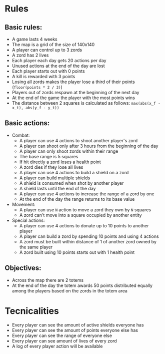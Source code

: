 Rules
======

Basic rules:
-----------

- A game lasts 4 weeks
- The map is a grid of the size of 140x140
- A player can control up to 3 zords
- A zord has 2 lives
- Each player each day gets 20 actions per day
- Unused actions at the end of the day are lost
- Each player starts out with 0 points
- A kill is rewarded with 3 points
- Losing all zords makes the player lose a third of their points (`floor(points * 2 / 3)`)
- Players out of zords respawn at the beginning of the next day
- At the end of the game the player with the most points wins
- The distance between 2 squares is calculated as follows:
    `max(abs(x_f - x_t), abs(y_f - y_t))`

Basic actions:
-------------

- Combat:
    - A player can use 4 actions to shoot another player's zord
    - A player can shoot only after 3 hours from the beginning of the day
    - A player can only shoot zords within their range
    - The base range is 5 squares
    - If hit directly a zord loses a health point
    - A zord dies if they lose all lives
    - A player can use 4 actions to build a shield on a zord
    - A player can build multiple shields
    - A shield is consumed when shot by another player
    - A shield lasts until the end of the day
    - A player can use 4 actions to increase the range of a zord by one
    - At the end of the day the range returns to its base value
- Movement:
    - A player can use `N` action to move a zord they own by `N` squares
    - A zord can't move into a square occupied by another entity
- Special actions:
    - A player can use 4 actions to donate up to 10 points to another player
    - A player can build a zord by spending 10 points and using 4 actions
    - A zord must be built within distance of 1 of another zord owned by the
        same player
    - A zord built using 10 points starts out with 1 health point

Objectives:
-----------

- Across the map there are 2 totems
- At the end of the day the totem awards 50 points distributed equally among the
    players based on the zords in the totem area

Tecnicalities
============

- Every player can see the amount of active shields everyone has
- Every player can see the amount of points everyone else has
- Every player can see the range of everyone else
- Every player can see amount of lives of every zord
- A log of every player action will be available
